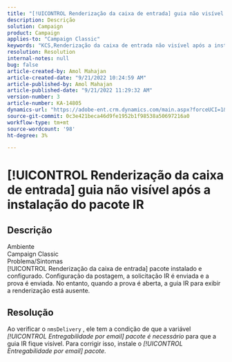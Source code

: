 ```yaml
---
title: "[!UICONTROL Renderização da caixa de entrada] guia não visível após a instalação do pacote IR"
description: Descrição
solution: Campaign
product: Campaign
applies-to: "Campaign Classic"
keywords: "KCS,Renderização da caixa de entrada não visível após a instalação do pacote IR"
resolution: Resolution
internal-notes: null
bug: false
article-created-by: Amol Mahajan
article-created-date: "9/21/2022 10:24:59 AM"
article-published-by: Amol Mahajan
article-published-date: "9/21/2022 11:29:32 AM"
version-number: 3
article-number: KA-14805
dynamics-url: "https://adobe-ent.crm.dynamics.com/main.aspx?forceUCI=1&pagetype=entityrecord&etn=knowledgearticle&id=e3c02ba3-9739-ed11-9db1-002248086cae"
source-git-commit: 0c3e421beca46d9fe1952b1f98538a50697216a0
workflow-type: tm+mt
source-wordcount: '98'
ht-degree: 3%

---
```


# [!UICONTROL Renderização da caixa de entrada] guia não visível após a instalação do pacote IR

## Descrição

Ambiente<br>
Campaign Classic
<br>Problema/Sintomas<br>
[!UICONTROL Renderização da caixa de entrada] pacote instalado e configurado. Configuração da postagem, a solicitação IR é enviada e a prova é enviada. No entanto, quando a prova é aberta, a guia IR para exibir a renderização está ausente.


## Resolução


Ao verificar o ``nmsDelivery`` , ele tem a condição de que a variável *[!UICONTROL Entregabilidade por email]* *pacote é necessário* para que a guia IR fique visível. Para corrigir isso, instale o *[!UICONTROL Entregabilidade por email] pacote.*
